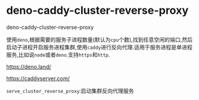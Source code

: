 # deno-caddy-cluster-reverse-proxy

deno-caddy-cluster-reverse-proxy

使用`deno`,根据需要的服务子进程数量(默认为`cpu`个数),找到任意空闲的端口,然后启动子进程开启服务进程集群,使用`caddy`进行反向代理.适用于服务进程是单进程服务,比如说`node`或者`deno`.支持`https`和`http`.

https://deno.land/

https://caddyserver.com/

`serve_cluster_reverse_proxy`:启动集群反向代理服务
